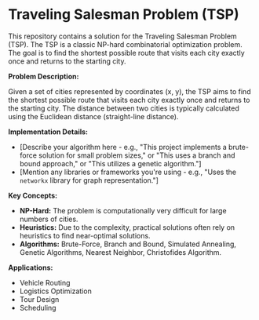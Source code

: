 # Traveling Salesman Problem (TSP)

This repository contains a solution for the Traveling Salesman Problem (TSP). The TSP is a classic NP-hard combinatorial optimization problem.  The goal is to find the shortest possible route that visits each city exactly once and returns to the starting city.

**Problem Description:**

Given a set of cities represented by coordinates (x, y), the TSP aims to find the shortest possible route that visits each city exactly once and returns to the starting city.  The distance between two cities is typically calculated using the Euclidean distance (straight-line
distance).

**Implementation Details:**

* [Describe your algorithm here - e.g., "This project implements a brute-force solution for small problem sizes," or "This uses a branch and bound approach," or "This utilizes a genetic algorithm."]
* [Mention any libraries or frameworks you're using - e.g., "Uses the `networkx` library for graph representation."]

**Key Concepts:**

* **NP-Hard:** The problem is computationally very difficult for large numbers of cities.
* **Heuristics:**  Due to the complexity, practical solutions often rely on heuristics to find near-optimal solutions.
* **Algorithms:**  Brute-Force, Branch and Bound, Simulated Annealing, Genetic Algorithms, Nearest Neighbor, Christofides Algorithm.

**Applications:**

* Vehicle Routing
* Logistics Optimization
* Tour Design
* Scheduling
